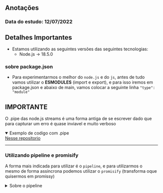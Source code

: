 ## Anotações
### Data do estudo: 12/07/2022

## Detalhes Importantes
- Estamos utilizando as seguintes versões das seguintes tecnologias:
    - Node.js -> 18.5.0

### sobre package.json
- Para experimentarmos o melhor do ```node.js``` e do ```js```, antes de tudo vamos utilizar o **ESMODULES** (import e export), e para isso iremos em package.json e abaixo de main, vamos colocar a seguinte linha ```"type": "module"```

## IMPORTANTE
O .pipe das node.js streams é uma forma antiga de se escrever dado que para capturar um erro é quase inviavel e muito verboso

<details open>
    <summary>Exemplo de codigo com .pipe</summary>
    <a href="">Nesse repositorio</a>
</details>

---
### **Utilizando pipeline e promisify**
A forma mais indicada para utilizar é o ``pipeline``, e para utilizarmos o mesmo de forma assincrona podemos utilizar o ``promisify`` (transforma oque quisermos em promissy)



<details>
    <summary>Sobre o pipeline</summary>

- Diferente do pipe, o pipeline é mais fácil de tratar errors e mais dificil de causar os famosos "memory links".

- Utiliza-lo de maneira assincrona trás grandez beneficios, principalmente dentro de ambientes como apis e etc...

- **Um exemplo prático utilizando promisify com pipeline pode ser encontrado <a href="">nesse repositorio</a>**
</details>